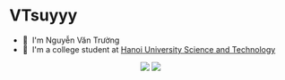 # VTsuyyy
* 🌱 &nbsp;I'm Nguyễn Văn Trường
* 🏫 &nbsp;I'm a college student at [Hanoi University Science and Technology](https://www.hust.edu.vn/web/vi/home)
<p align="center">
  <img src="https://github-readme-stats.vercel.app/api?username=VTsuyyy&theme=tokyonight&show_icons=true"/>
  <img src="https://streak-stats.demolab.com?user=VTsuyyy&theme=tokyonight"/>
</p>
